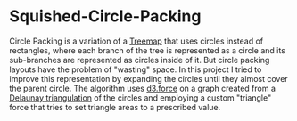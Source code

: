 # Squished-Circle-Packing

Circle Packing is a variation of a [Treemap](https://en.wikipedia.org/wiki/Treemapping) that uses circles instead of rectangles, where each branch of the tree is represented as a circle and its sub-branches are represented as circles inside of it. But circle packing layouts have the problem of "wasting" space. In this project I tried to improve this representation by expanding the circles until they almost cover the parent circle. The algorithm uses [d3.force](https://github.com/d3/d3-force) on a graph created from a [Delaunay triangulation](https://en.wikipedia.org/wiki/Delaunay_triangulation) of the circles and employing a custom "triangle" force that tries to set triangle areas to a prescribed value.